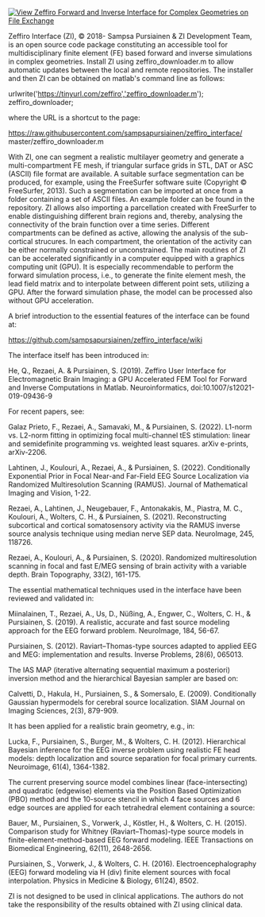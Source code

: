 [![View Zeffiro Forward and Inverse Interface for Complex Geometries on File Exchange](https://www.mathworks.com/matlabcentral/images/matlab-file-exchange.svg)](https://se.mathworks.com/matlabcentral/fileexchange/68285-zeffiro-forward-and-inverse-interface-for-complex-geometries)

Zeffiro Interface (ZI), © 2018- Sampsa Pursiainen & ZI Development Team, is an open source code package constituting an accessible tool for multidisciplinary finite element (FE) based forward and inverse simulations in complex geometries. Install ZI using zeffiro_downloader.m to allow automatic updates between the local and remote repositories. The installer and then ZI can be obtained on matlab's command line as follows:

urlwrite('https://tinyurl.com/zeffiro','zeffiro_downloader.m'); zeffiro_downloader;

where the URL is a shortcut to the page:

https://raw.githubusercontent.com/sampsapursiainen/zeffiro_interface/ master/zeffiro_downloader.m

With ZI, one can segment a realistic multilayer geometry and generate a multi-compartment FE mesh, if triangular surface grids in STL, DAT or ASC (ASCII) file format are available. A suitable surface segmentation can be produced, for example, using the FreeSurfer software suite (Copyright © FreeSurfer, 2013). Such a segmentation can be imported at once from a folder containing a set of ASCII files. An example folder can be found in the repository. ZI allows also importing a parcellation created with FreeSurfer to enable distinguishing different brain regions and, thereby, analysing the connectivity of the brain function over a time series. Different compartments can be defined as active, allowing the analysis of the sub-cortical strucures. In each compartment, the orientation of the activity can be either normally constrained or unconstrained. The main routines of ZI can be accelerated significantly in a computer equipped with a graphics computing unit (GPU). It is especially recommendable to perform the forward simulation process, i.e., to generate the finite element mesh, the lead field matrix and to interpolate between different point sets, utilizing a GPU. After the forward simulation phase, the model can be processed also without GPU acceleration.

A brief introduction to the essential features of the interface can be found at:

https://github.com/sampsapursiainen/zeffiro_interface/wiki

The interface itself has been introduced in:

He, Q., Rezaei, A. & Pursiainen, S. (2019). Zeffiro User Interface for Electromagnetic Brain Imaging: a GPU Accelerated FEM Tool for Forward and Inverse Computations in Matlab. Neuroinformatics, doi:10.1007/s12021-019-09436-9

For recent papers, see:

Galaz Prieto, F., Rezaei, A., Samavaki, M., & Pursiainen, S. (2022). L1-norm vs. L2-norm fitting in optimizing focal multi-channel tES stimulation: linear and semidefinite programming vs. weighted least squares. arXiv e-prints, arXiv-2206.

Lahtinen, J., Koulouri, A., Rezaei, A., & Pursiainen, S. (2022). Conditionally Exponential Prior in Focal Near-and Far-Field EEG Source Localization via Randomized Multiresolution Scanning (RAMUS). Journal of Mathematical Imaging and Vision, 1-22.

Rezaei, A., Lahtinen, J., Neugebauer, F., Antonakakis, M., Piastra, M. C., Koulouri, A., Wolters, C. H., & Pursiainen, S. (2021). Reconstructing subcortical and cortical somatosensory activity via the RAMUS inverse source analysis technique using median nerve SEP data. NeuroImage, 245, 118726.

Rezaei, A., Koulouri, A., & Pursiainen, S. (2020). Randomized multiresolution scanning in focal and fast E/MEG sensing of brain activity with a variable depth. Brain Topography, 33(2), 161-175.

The essential mathematical techniques used in the interface have been reviewed and validated in:

Miinalainen, T., Rezaei, A., Us, D., Nüßing, A., Engwer, C., Wolters, C. H., & Pursiainen, S. (2019). A realistic, accurate and fast source modeling approach for the EEG forward problem. NeuroImage, 184, 56-67.

Pursiainen, S. (2012). Raviart–Thomas-type sources adapted to applied EEG and MEG: implementation and results. Inverse Problems, 28(6), 065013.

The IAS MAP (iterative alternating sequential maximum a posteriori) inversion method and the hierarchical Bayesian sampler are based on:

Calvetti, D., Hakula, H., Pursiainen, S., & Somersalo, E. (2009). Conditionally Gaussian hypermodels for cerebral source localization. SIAM Journal on Imaging Sciences, 2(3), 879-909.

It has been applied for a realistic brain geometry, e.g., in:

Lucka, F., Pursiainen, S., Burger, M., & Wolters, C. H. (2012). Hierarchical Bayesian inference for the EEG inverse problem using realistic FE head models: depth localization and source separation for focal primary currents. Neuroimage, 61(4), 1364-1382.

The current preserving source model combines linear (face-intersecting) and quadratic (edgewise) elements via the Position Based Optimization (PBO) method and the 10-source stencil in which 4 face sources and 6 edge sources are applied for each tetrahedral element containing a source:

Bauer, M., Pursiainen, S., Vorwerk, J., Köstler, H., & Wolters, C. H. (2015). Comparison study for Whitney (Raviart–Thomas)-type source models in finite-element-method-based EEG forward modeling. IEEE Transactions on Biomedical Engineering, 62(11), 2648-2656.

Pursiainen, S., Vorwerk, J., & Wolters, C. H. (2016). Electroencephalography (EEG) forward modeling via H (div) finite element sources with focal interpolation. Physics in Medicine & Biology, 61(24), 8502.

ZI is not designed to be used in clinical applications. The authors do not take the responsibility of the results obtained with ZI using clinical data.
